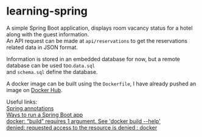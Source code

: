 # learning-spring
 A simple Spring Boot application, displays room vacancy status for a hotel along with the guest information.\
 An API request can be made at `api/reservations` to get the reservations related data in JSON format. 

 Information is stored in an embedded database for now, but a remote database can be used too.`data.sql` \
 and `schema.sql` define the database.

 A docker image can be built using the `Dockerfile`, I have already pushed an image on [Docker Hub].

 Useful links:\
 [Spring annotations]\
 [Ways to run a Spring Boot app]\
 [docker: “build” requires 1 argument. See 'docker build --help']\
 [denied: requested access to the resource is denied : docker]

[Docker Hub]: https://hub.docker.com/r/kanadn/learning-spring
[Spring annotations]: https://www.educba.com/spring-boot-annotations/?source=leftnav
[Ways to run a Spring Boot app]: https://howtoprogram.xyz/2016/10/11/run-spring-boot-application/
[docker: “build” requires 1 argument. See 'docker build --help']: https://stackoverflow.com/q/28996907/11423025
[denied: requested access to the resource is denied : docker]: https://stackoverflow.com/a/44982036